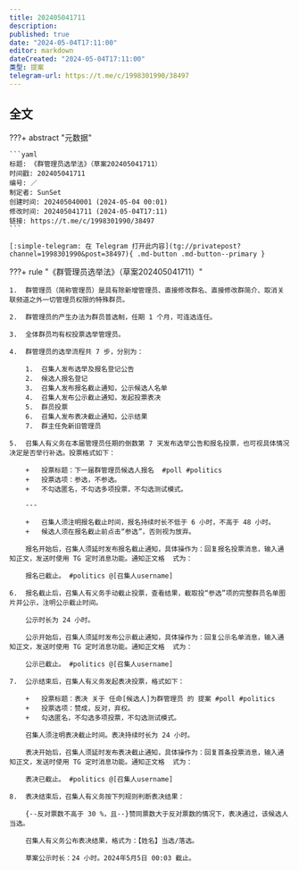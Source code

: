 ```yaml
---
title: 202405041711
description:
published: true
date: "2024-05-04T17:11:00"
editor: markdown
dateCreated: "2024-05-04T17:11:00"
类型: 提案
telegram-url: https://t.me/c/1998301990/38497
---
```


## 全文

???+ abstract "元数据"

    ```yaml
    标题: 《群管理员选举法》（草案202405041711）
    时间戳: 202405041711
    编号: ／
    制定者: SunSet
    创建时间: 202405040001 (2024-05-04 00:01)
    修改时间: 202405041711 (2024-05-04T17:11)
    链接: https://t.me/c/1998301990/38497
    ```

    [:simple-telegram: 在 Telegram 打开此内容](tg://privatepost?channel=1998301990&post=38497){ .md-button .md-button--primary }

???+ rule "《群管理员选举法》（草案202405041711）"

    1.  群管理员（简称管理员）是具有除新增管理员、直接修改群名、直接修改群简介、取消关联频道之外一切管理员权限的特殊群员。

    2.  群管理员的产生办法为群员普选制，任期 1 个月，可连选连任。

    3.  全体群员均有权投票选举管理员。

    4.  群管理员的选举流程共 7 步，分别为：

        1.  召集人发布选举及报名登记公告
        2.  候选人报名登记
        3.  召集人发布报名截止通知，公示候选人名单
        4.  召集人发布公示截止通知，发起投票表决
        5.  群员投票
        6.  召集人发布表决截止通知，公示结果
        7.  群主任免新旧管理员

    5.  召集人有义务在本届管理员任期的倒数第 7 天发布选举公告和报名投票，也可视具体情况决定是否举行补选。投票格式如下：

        +   投票标题：下一届群管理员候选人报名  #poll #politics
        +   投票选项：参选，不参选。
        +   不勾选匿名，不勾选多项投票，不勾选测试模式。

        ---

        +   召集人须注明报名截止时间，报名持续时长不低于 6 小时，不高于 48 小时。
        +   候选人须在报名截止前点击“参选”，否则视为放弃。

        报名开始后，召集人须延时发布报名截止通知，具体操作为：回复报名投票消息，输入通知正文，发送时使用 TG 定时消息功能。通知正文格  式为：

        报名已截止。 #politics @[召集人username]

    6.  报名截止后，召集人有义务手动截止投票，查看结果，截取投“参选”项的完整群员名单图片并公示，注明公示截止时间。

        公示时长为 24 小时。

        公示开始后，召集人须延时发布公示截止通知，具体操作为：回复公示名单消息，输入通知正文，发送时使用 TG 定时消息功能。通知正文格  式为：

        公示已截止。 #politics @[召集人username]

    7.  公示结束后，召集人有义务发起表决投票，格式如下：

        +   投票标题：表决 关于 任命[候选人]为群管理员 的 提案 #poll #politics
        +   投票选项：赞成，反对，弃权。
        +   勾选匿名，不勾选多项投票，不勾选测试模式。

        召集人须注明表决截止时间。表决持续时长为 24 小时。

        表决开始后，召集人须延时发布表决截止通知，具体操作为：回复首条投票消息，输入通知正文，发送时使用 TG 定时消息功能。通知正文格  式为：

        表决已截止。 #politics @[召集人username]

    8.  表决结束后，召集人有义务按下列规则判断表决结果：

        {--反对票数不高于 30 %，且--}赞同票数大于反对票数的情况下，表决通过，该候选人当选。

        召集人有义务公布表决结果，格式为：【姓名】当选/落选。

        草案公示时长：24 小时。2024年5月5日 00:03 截止。
